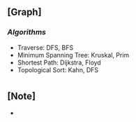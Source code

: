 ## [Graph]

### _Algorithms_

- Traverse: DFS, BFS
- Minimum Spanning Tree: Kruskal, Prim
- Shortest Path: Dijkstra, Floyd
- Topological Sort: Kahn, DFS

#

## [Note]

-
